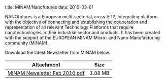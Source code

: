 title: MINAM/Nanofutures
date: 2010-03-01  

NANOfutures is a European multi-sectorial, cross-ETP, integrating platform with the objective of connecting and establishing the cooperation and representation of all relevant Technology Platforms that require nanotechnologies in their industrial sector and products. It has been created with the support of the EUROPEAN MINAM Micro- and Nano-Manufacturing community (MINAM).  
  
Download the latest Newsletter from MINAM below.  

| Attachment | Size |
|---|---|
| <a href="/4m-association/files/MINAM Newsletter Feb 2010.pdf">MINAM Newsletter Feb 2010.pdf</a> | 1.88 MB |  
  
